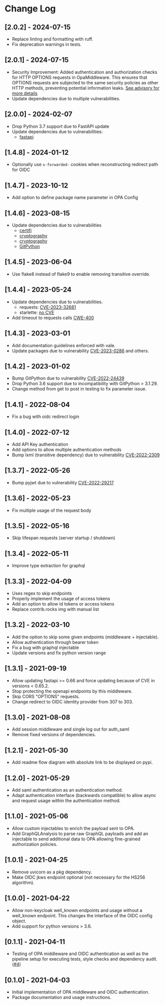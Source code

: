 # Change Log

## [2.0.2] - 2024-07-15
- Replace linting and formatting with ruff.
- Fix deprecation warnings in tests.

## [2.0.1] - 2024-07-15
- Security Improvement: Added authentication and authorization checks for HTTP
  OPTIONS requests in OpaMiddleware. This ensures that OPTIONS requests are
  subjected to the same security policies as other HTTP methods, preventing
  potential information leaks.
  [See advisory for more details](https://github.com/advisories/GHSA-5f5c-8rvc-j8wf)
- Update dependencies due to multiple vulnerabilities.

## [2.0.0] - 2024-02-07
- Drop Python 3.7 support due to FastAPI update
- Update dependencies due to vulnerabilities:
  - [fastapi](https://github.com/advisories/GHSA-qf9m-vfgh-m389)

## [1.4.8] - 2024-01-12
- Optionally use `x-forwarded-` cookies when reconstructing redirect path for OIDC

## [1.4.7] - 2023-10-12
- Add option to define package name parameter in OPA Config

## [1.4.6] - 2023-08-15
- Update dependencies due to vulnerabilities
  - [certifi](https://github.com/advisories/GHSA-xqr8-7jwr-rhp7)
  - [cryptography](https://github.com/advisories/GHSA-cf7p-gm2m-833m)
  - [cryptography](https://github.com/advisories/GHSA-jm77-qphf-c4w8)
  - [GitPython](https://github.com/advisories/GHSA-pr76-5cm5-w9cj)

## [1.4.5] - 2023-06-04
- Use flake8 instead of flake9 to enable removing transitive override.

## [1.4.4] - 2023-05-24
- Update dependencies due to vulnerabilities.
  - requests: [CVE-2023-32681](https://github.com/advisories/GHSA-j8r2-6x86-q33q)
  - starlette: [no CVE](https://github.com/advisories/GHSA-v5gw-mw7f-84px)
- Add timeout to requests calls [CWE-400](https://cwe.mitre.org/data/definitions/400.html)

## [1.4.3] - 2023-03-01
- Add documentation guidelines enforced with vale.
- Update packages due to vulnerability [CVE-2023-0286](https://github.com/advisories/GHSA-x4qr-2fvf-3mr5) and others.

## [1.4.2] - 2023-01-02
- Bump GitPython due to vulnerability [CVE-2022-24439](https://github.com/advisories/GHSA-hcpj-qp55-gfph)
- Drop Python 3.6 support due to incompatibility with GitPython > 3.1.29.
- Change method from get to post in testing to fix parameter issue.

## [1.4.1] - 2022-08-04
- Fix a bug with oidc redirect login

## [1.4.0] - 2022-07-12
- Add API Key authentication
- Add options to allow multiple authentication methods
- Bump lxml (transitive dependency) due to vulnerability [CVE-2022-2309](https://github.com/advisories/GHSA-wrxv-2j5q-m38w)

## [1.3.7] - 2022-05-26
- Bump pyjwt due to vulnerability [CVE-2022-29217](https://github.com/advisories/GHSA-ffqj-6fqr-9h24)

## [1.3.6] - 2022-05-23
- Fix multiple usage of the request body

## [1.3.5] - 2022-05-16
- Skip lifespan requests (server startup / shutdown)

## [1.3.4] - 2022-05-11
- Improve type extraction for graphql

## [1.3.3] - 2022-04-09
- Uses regex to skip endpoints
- Properly implement the usage of access tokens
- Add an option to allow id tokens or access tokens
- Replace contrib.rocks img with manual list

## [1.3.2] - 2022-03-10
- Add the option to skip some given endpoints (middleware + injectable).
- Allow authentication through bearer token
- Fix a bug with graphql injectable
- Update versions and fix python version range

## [1.3.1] - 2021-09-19

- Allow updating fastapi >= 0.66 and force updating because of CVE in
  versions < 0.65.2.
- Stop protecting the openapi endpoints by this middleware.
- Skip CORS "OPTIONS" requests.
- Change redirect to OIDC identity provider from 307 to 303.

## [1.3.0] - 2021-08-08

- Add session middleware and single log out for auth_saml
- Remove fixed versions of dependencies.

## [1.2.1] - 2021-05-30

- Add readme flow diagram with absolute link to be displayed on pypi.

## [1.2.0] - 2021-05-29

- Add saml authentication as an authentication method.
- Adapt authentication interface (backwards compatible) to allow async and
  request usage within the authentication method.

## [1.1.0] - 2021-05-06

- Allow custom injectables to enrich the payload sent to OPA.
- Add GraphQLAnalysis to parse raw GraphQL payloads and add an injectable to
  send additional data to OPA allowing fine-grained authorization policies.

## [1.0.1] - 2021-04-25

- Remove uvicorn as a pkg dependency.
- Make OIDC jkws endpoint optional (not necessary for the HS256 algorithm).

## [1.0.0] - 2021-04-22

- Allow non-keycloak well_known endpoints and usage without a well_known
  endpoint. This changes the interface of the OIDC config object.
- Add support for python versions > 3.6.

## [0.1.1] - 2021-04-11

- Testing of OPA middleware and OIDC authentication as well as the
  pipeline setup for executing tests, style checks and dependency audit.
  ([#4](https://github.com/busykoala/fastapi-opa/pull/4))
  
## [0.1.0] - 2021-04-03

- Initial implementation of OPA middleware and OIDC authentication.
- Package documentation and usage instructions.
